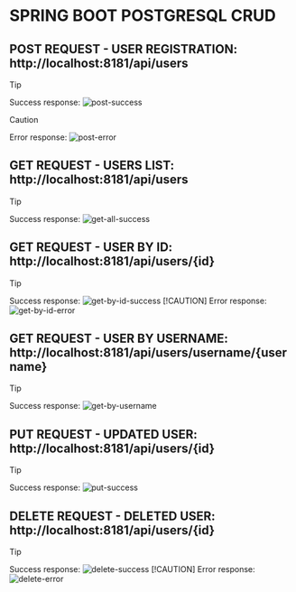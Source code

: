 ﻿# SPRING BOOT POSTGRESQL CRUD
 ## POST REQUEST - USER REGISTRATION: http://localhost:8181/api/users
 > [!TIP]
 > Success response:
 ![post-success](https://github.com/user-attachments/assets/c566615a-3e3e-4128-85d2-7a4914e98f21)

 > [!CAUTION]
 > Error response:
 ![post-error](https://github.com/user-attachments/assets/2b2c36ba-7464-49d9-8cce-44dd4e1070c4)
 ## GET REQUEST - USERS LIST: http://localhost:8181/api/users
 > [!TIP]
 > Success response:
 ![get-all-success](https://github.com/user-attachments/assets/afe6e79d-d80a-4369-bacd-5e473e5e79c3)
 ## GET REQUEST - USER BY ID: http://localhost:8181/api/users/{id}
 > [!TIP]
 > Success response:
 ![get-by-id-success](https://github.com/user-attachments/assets/a6173c1e-50be-4653-8d93-cdc30682d223)
 > [!CAUTION]
 > Error response:
 ![get-by-id-error](https://github.com/user-attachments/assets/c3182634-9aac-4eef-8d9d-9436b6212d09)
 ## GET REQUEST - USER BY USERNAME: http://localhost:8181/api/users/username/{username}
 > [!TIP]
 > Success response:
 ![get-by-username](https://github.com/user-attachments/assets/825ed185-d924-43b0-ae69-60f3a2525439)
 ## PUT REQUEST - UPDATED USER: http://localhost:8181/api/users/{id}
 > [!TIP]
 > Success response:
 ![put-success](https://github.com/user-attachments/assets/f90958b9-5ba7-4e6d-bf6e-8bc42b35f11c)
 ## DELETE REQUEST - DELETED USER: http://localhost:8181/api/users/{id}
 > [!TIP]
 > Success response:
 ![delete-success](https://github.com/user-attachments/assets/fed714dc-3ac9-4743-8591-567ed43a0104)
 > [!CAUTION]
 > Error response:
 ![delete-error](https://github.com/user-attachments/assets/8d44244a-bd1f-41e6-b29a-fcbb5b0a49b9)
 
 
